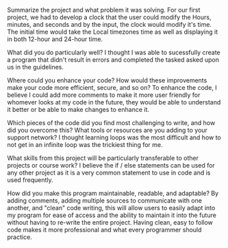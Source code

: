 Summarize the project and what problem it was solving. For our first project, we had to develop a clock that the user could modify the Hours, minutes, and seconds and
by the input, the clock would modify it's time. The initial time would take the Local timezones time as well as displaying it in both 12-hour and 24-hour time.

What did you do particularly well? I thought I was able to sucessfully create a program that didn't result in errors and completed the tasked asked upon us in the guidelines.

Where could you enhance your code? How would these improvements make your code more efficient, secure, and so on?
To enhance the code, I believe I could add more comments to make it more user friendly for whomever looks at my code in the future, they would be able to understand it better
or be able to make changes to enhance it.

Which pieces of the code did you find most challenging to write, and how did you overcome this? What tools or resources are you adding to your support network? I thought learning
loops was the most difficult and how to not get in an infinite loop was the trickiest thing for me. 

What skills from this project will be particularly transferable to other projects or course work? I believe the if / else statements can be used for any other project as it is a very common
statement to use in code and is used frequently.

How did you make this program maintainable, readable, and adaptable? By adding comments, adding multiple sources to communicate with one another, and "clean" code writing, this will
allow users to easily adapt into my program for ease of access and the ability to maintain it into the future without having to re-write the entire project. Having clean, easy to follow
code makes it more professional and what every programmer should practice.
